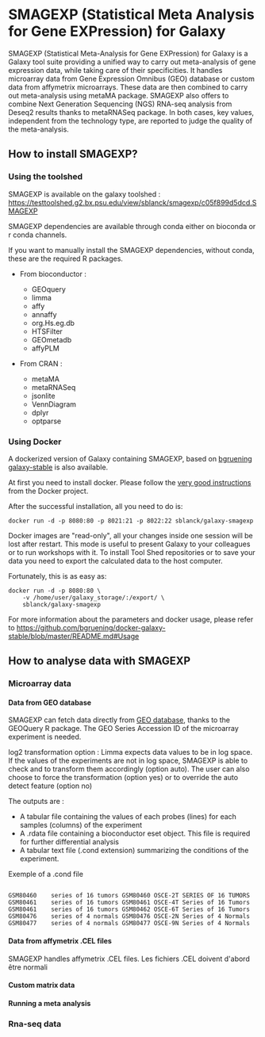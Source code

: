 SMAGEXP (Statistical Meta Analysis for Gene EXPression) for Galaxy
========

SMAGEXP (Statistical Meta-Analysis for Gene EXPression) for Galaxy is a Galaxy tool suite providing a unified way to carry out meta-analysis of gene expression data, while taking care of their specificities. It handles microarray data from Gene Expression Omnibus (GEO) database or custom data from affymetrix microarrays. These data are then combined to carry out meta-analysis using metaMA package. SMAGEXP also offers to combine Next Generation Sequencing (NGS) RNA-seq analysis from Deseq2 results thanks to metaRNASeq package. In both cases, key values, independent from the technology type, are reported to judge the quality of the meta-analysis. 

How to install SMAGEXP?
------------------------

### Using the toolshed

SMAGEXP is available on the galaxy toolshed : https://testtoolshed.g2.bx.psu.edu/view/sblanck/smagexp/c05f899d5dcd.SMAGEXP

SMAGEXP dependencies are available through conda either on bioconda or r conda channels.

If you want to manually install the SMAGEXP dependencies, without conda, these are the required R packages.

* From bioconductor : 
	* GEOquery 
	* limma
	* affy
	* annaffy
	* org.Hs.eg.db
	* HTSFilter
	* GEOmetadb
	* affyPLM

* From CRAN :  
	* metaMA
	* metaRNASeq
	* jsonlite
	* VennDiagram
	* dplyr
	* optparse

### Using Docker

A dockerized version of Galaxy containing SMAGEXP, based on [bgruening galaxy-stable](https://github.com/bgruening/docker-galaxy-stable) is also available.

At first you need to install docker. Please follow the [very good instructions](https://docs.docker.com/installation/) from the Docker project.

After the successful installation, all you need to do is:

```
docker run -d -p 8080:80 -p 8021:21 -p 8022:22 sblanck/galaxy-smagexp
```
Docker images are "read-only", all your changes inside one session will be lost after restart. This mode is useful to present Galaxy to your colleagues or to run workshops with it. To install Tool Shed repositories or to save your data you need to export the calculated data to the host computer.

Fortunately, this is as easy as:
```
docker run -d -p 8080:80 \
    -v /home/user/galaxy_storage/:/export/ \
    sblanck/galaxy-smagexp
```
For more information about the parameters and docker usage, please refer to https://github.com/bgruening/docker-galaxy-stable/blob/master/README.md#Usage


How to analyse data with SMAGEXP
------------------------

### Microarray data

#### Data from GEO database

SMAGEXP can fetch data directly from [GEO database](https://www.ncbi.nlm.nih.gov/geo/), thanks to the GEOQuery R package. The GEO Series Accession ID of the microarray experiment is needed.

log2 transformation option : Limma expects data values to be in log space. If the values of the experiments are not in log space, SMAGEXP is able to check and to transform them accordingly (option auto).
The user can also choose to force the transformation (option yes) or to override the auto detect feature (option no)

The outputs are :

* A tabular file containing the values of each probes (lines) for each samples (columns) of the experiment
* A .rdata file containing a bioconductor eset object. This file is required for further differential analysis
* A tabular text file (.cond extension) summarizing the conditions of the experiment.

Exemple of a .cond file

```

GSM80460	series of 16 tumors	GSM80460 OSCE-2T SERIES OF 16 TUMORS
GSM80461	series of 16 tumors	GSM80461 OSCE-4T Series of 16 Tumors
GSM80461	series of 16 tumors	GSM80462 OSCE-6T Series of 16 Tumors
GSM80476	series of 4 normals	GSM80476 OSCE-2N Series of 4 Normals
GSM80477 	series of 4 normals	GSM80477 OSCE-9N Series of 4 Normals

```
#### Data from affymetrix .CEL files
SMAGEXP handles affymetrix .CEL files. Les fichiers .CEL doivent d'abord être normali

#### Custom matrix data

#### Running a meta analysis

### Rna-seq data 

<!--stackedit_data:
eyJoaXN0b3J5IjpbMTAzNjA1MDM2N119
-->
